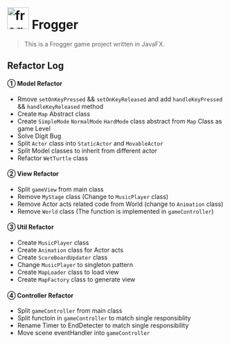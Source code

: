 # <img src="http://b-ssl.duitang.com/uploads/item/201801/25/20180125131358_tVkML.thumb.1000_0.jpeg" alt="frog logo" width="50"/> Frogger

> This is a Frogger game project written in JavaFX.<br>

## Refactor Log

#### ① Model Refactor

* Rmove `setOnKeyPressed` && `setOnKeyReleased` and add `handleKeyPressed` && `handleKeyReleased` method
* Create `Map` Abstract class
* Create `SimpleMode` `NormalMode` `HardMode` class abstract from `Map` Class as game Level
* Solve Digit Bug
* Split `Actor` class into `StaticActor` and `MovableActor`
* Split Model classes to inherit from different actor
* Refactor `WetTurtle` class

#### ② View Refactor

* Split `gameView` from main class
* Remove `MyStage` class (Change to `MusicPlayer` class)
* Remove Actor acts related code from World (change to `Animation` class)
* Remove `World` class (The function is implemented in `gameController`)

#### ③ Util Refactor

* Create `MusicPlayer` class
* Create `Animation` class for Actor acts
* Create `ScoreBoardUpdater` class
* Change `MusicPlayer` to singleton pattern
* Create `MapLoader` class to load view
* Create `MapFactory` class to generate view

#### ④ Controller Refactor

* Split `gameController` from main class
* Split functoin in `gameController` to match single responsiblity
* Rename Timer to EndDetecter to match single responsibility
* Move scene eventHandler into `gameController`
